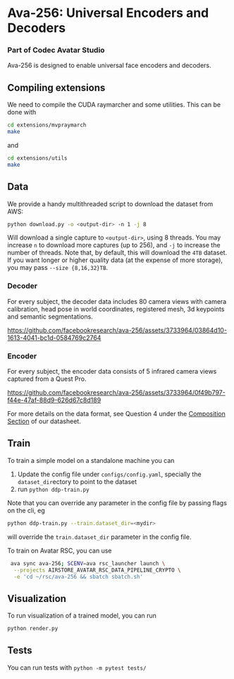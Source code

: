 # Ava-256: Universal Encoders and Decoders

### Part of Codec Avatar Studio

Ava-256 is designed to enable universal face encoders and decoders.

## Compiling extensions
We need to compile the CUDA raymarcher and some utilities. This can be done with

```bash
cd extensions/mvpraymarch
make
```
and
```bash
cd extensions/utils
make
```

## Data
We provide a handy multithreaded script to download the dataset from AWS:

```bash
python download.py -o <output-dir> -n 1 -j 8
```
Will download a single capture to `<output-dir>`, using 8 threads.
You may increase `n` to download more captures (up to 256), and `-j` to increase the number of threads.
Note that, by default, this will download the `4TB` dataset. If you want longer or higher
quality data (at the expense of more storage), you may pass `--size {8,16,32}TB`.

### Decoder

For every subject, the decoder data includes 80 camera views with camera calibration, head pose in world coordinates,
registered mesh, 3d keypoints and semantic segmentations. 

https://github.com/facebookresearch/ava-256/assets/3733964/03864d10-1613-4041-bc1d-0584769c2764

### Encoder

For every subject, the encoder data consists of 5 infrared camera views captured from a Quest Pro.

https://github.com/facebookresearch/ava-256/assets/3733964/0f49b797-f44e-47af-88d9-626d67c8d189

For more details on the data format, see Question 4 under the [Composition Section](https://github.com/facebookresearch/ava-256/blob/main/DATASHEET.md#composition) of our datasheet.

## Train
To train a simple model on a standalone machine you can
1. Update the config file under `configs/config.yaml`, specially the `dataset_dir`ectory to point to the dataset
2. run `python ddp-train.py`

Note that you can override any parameter in the config file by passing flags on the cli, eg
```bash
python ddp-train.py --train.dataset_dir=<mydir>
```
will override the `train.dataset_dir` parameter in the config file.

To train on Avatar RSC, you can use
```bash
 ava sync ava-256; SCENV=ava rsc_launcher launch \
  --projects AIRSTORE_AVATAR_RSC_DATA_PIPELINE_CRYPTO \
  -e 'cd ~/rsc/ava-256 && sbatch sbatch.sh'
```

## Visualization
To run visualization of a trained model, you can run
```bash
python render.py
```

## Tests
You can run tests with `python -m pytest tests/`

